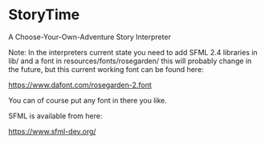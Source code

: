 # StoryTime
A Choose-Your-Own-Adventure Story Interpreter

Note: In the interpreters current state you need to add SFML 2.4 libraries in lib/ and a font in resources/fonts/rosegarden/ this will probably change in the future, but this current working font can be found here:

https://www.dafont.com/rosegarden-2.font

You can of course put any font in there you like.

SFML is available from here:

https://www.sfml-dev.org/
